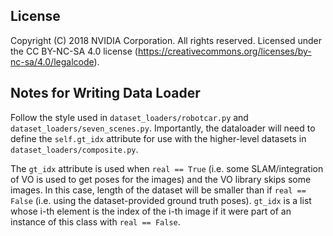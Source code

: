 ## License 

Copyright (C) 2018 NVIDIA Corporation.  All rights reserved.
Licensed under the CC BY-NC-SA 4.0 license (https://creativecommons.org/licenses/by-nc-sa/4.0/legalcode). 

## Notes for Writing Data Loader

Follow the style used in `dataset_loaders/robotcar.py` and
`dataset_loaders/seven_scenes.py`. Importantly, the dataloader will need to
define the `self.gt_idx` attribute for use with the higher-level datasets in
`dataset_loaders/composite.py`.


The `gt_idx` attribute is used when `real == True`
(i.e. some SLAM/integration of VO is used to get poses for the images) and the
VO library skips some images. In this case, length of the dataset will be
smaller than if `real == False` (i.e. using the dataset-provided ground truth
poses). `gt_idx` is a list whose i-th element is the index of the i-th image
if it were part of an instance of this class with `real == False`.
